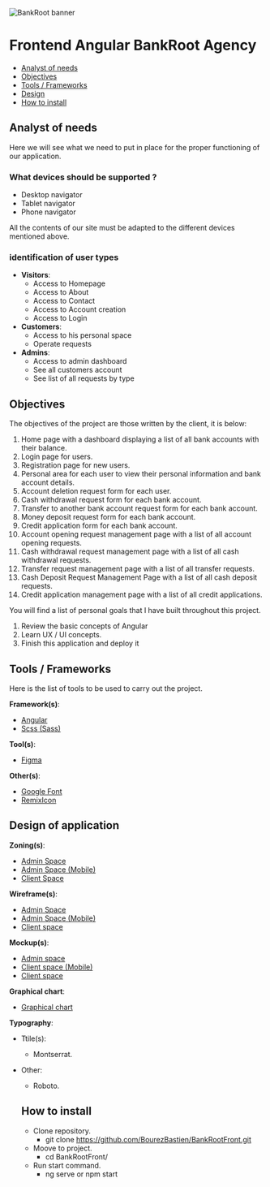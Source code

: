 ![BankRoot banner](https://i.imgur.com/4bKTfAd.pngs)

# Frontend Angular BankRoot Agency

- <a href='#analyst'>Analyst of needs</a>
- <a href='#objectives'>Objectives</a>
- <a href='#tools'>Tools / Frameworks</a>
- <a href='#design'>Design</a>
- <a href='#install'>How to install</a>

## Analyst of needs <a id='analyst'></a>

Here we will see what we need to put in place for the proper functioning of our application.

### What devices should be supported ?

- Desktop navigator
- Tablet navigator
- Phone navigator

All the contents of our site must be adapted to the different devices mentioned above.

### identification of user types

- **Visitors**:
  - Access to Homepage
  - Access to About
  - Access to Contact
  - Access to Account creation
  - Access to Login
- **Customers**:
  - Access to his personal space
  - Operate requests
- **Admins**:
  - Access to admin dashboard
  - See all customers account
  - See list of all requests by type

## Objectives <a id='objectives'></a>

The objectives of the project are those written by the client, it is below:

1. Home page with a dashboard displaying a list of all bank accounts with their balance.
2. Login page for users.
3. Registration page for new users.
4. Personal area for each user to view their personal information and bank account details.
5. Account deletion request form for each user.
6. Cash withdrawal request form for each bank account.
7. Transfer to another bank account request form for each bank account.
8. Money deposit request form for each bank account.
9. Credit application form for each bank account.
10. Account opening request management page with a list of all account opening requests.
11. Cash withdrawal request management page with a list of all cash withdrawal requests.
12. Transfer request management page with a list of all transfer requests.
13. Cash Deposit Request Management Page with a list of all cash deposit requests.
14. Credit application management page with a list of all credit applications.

You will find a list of personal goals that I have built throughout this project.

1. Review the basic concepts of Angular
2. Learn UX / UI concepts.
3. Finish this application and deploy it

## Tools / Frameworks <a id='tools'></a>

Here is the list of tools to be used to carry out the project.

**Framework(s)**:

- <a href="https://angular.io/docs" target="_blank">Angular</a>
- <a href="https://sass-lang.com/documentation/syntax#scss" target="_blank">Scss (Sass)</a>

**Tool(s)**:

- <a href="https://www.figma.com/" target="_blank">Figma</a>

**Other(s)**:

- <a href="https://fonts.google.com/" target="_blank">Google Font</a>
- <a href="https://remixicon.com/" target="_blank">RemixIcon</a>

## Design of application <a id='design'></a>

**Zoning(s)**:

- <a href="https://github.com/BourezBastien/BankRootFront/blob/develop/docs/diagrams/Zonings/desktop-zoning-admin-space.png?raw=true" target="_blank">
  Admin Space</a>
- <a href="https://github.com/BourezBastien/BankRootFront/blob/develop/docs/diagrams/Zonings/desktop-zoning-admin-space.png?raw=true" target="_blank">
  Admin Space (Mobile)</a>
- <a href="https://github.com/BourezBastien/BankRootFront/blob/develop/docs/diagrams/Zonings/desktop-zoning-admin-space.png?raw=true" target="_blank">
  Client Space</a>

**Wireframe(s)**:

- <a href="https://github.com/BourezBastien/BankRootFront/blob/develop/docs/diagrams/Wireframes/wireframe%20-%20admin%20space.png?raw=true" target="_blank">
  Admin Space</a>
- <a href="https://github.com/BourezBastien/BankRootFront/blob/develop/docs/diagrams/Wireframes/wireframe%20admin%20panel.png?raw=true" target="_blank">
  Admin Space (Mobile)</a>
- <a href="https://github.com/BourezBastien/BankRootFront/blob/develop/docs/diagrams/Wireframes/wireframe%20client%20panel.png" target="_blank">
  Client space</a>

**Mockup(s)**:

- <a href="https://github.com/BourezBastien/BankRootFront/blob/develop/docs/diagrams/Mockups/Mockup%20-%20admin%20space.png?raw=true" target="_blank">
  Admin space</a>
- <a href="https://github.com/BourezBastien/BankRootFront/blob/develop/docs/diagrams/Mockups/mockup%20Bastien%20-%20client%20%20space.png?raw=true" target="_blank">
  Client space (Mobile)</a>
- <a href="https://github.com/BourezBastien/BankRootFront/blob/develop/docs/diagrams/Mockups/mockup%20client%20panel.png?raw=true" target="_blank">
  Client space</a>

**Graphical chart**:

- <a href="https://github.com/BourezBastien/BankRootFront/blob/develop/docs/diagrams/chart.pdf" target="_blank">
  Graphical chart</a>

**Typography**:

- Ttile(s):
  - Montserrat.
- Other:
  - Roboto.

  ## How to install

  - Clone repository.
    - git clone https://github.com/BourezBastien/BankRootFront.git
  - Moove to project.
    - cd BankRootFront/
  - Run start command.
    - ng serve or npm start


